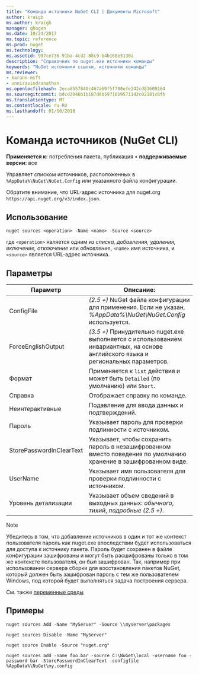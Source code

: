 ```yaml
---
title: "Команда источники NuGet CLI | Документы Microsoft"
author: kraigb
ms.author: kraigb
manager: ghogen
ms.date: 10/24/2017
ms.topic: reference
ms.prod: nuget
ms.technology: 
ms.assetid: 997ce736-91ba-4cd2-88c9-b4b168e3130a
description: "Справочник по nuget.exe источники команды"
keywords: "NuGet источники ссылки, источники команды"
ms.reviewer:
- karann-msft
- unniravindranathan
ms.openlocfilehash: 2eca8557840c467a60f5f708efe242cd83609164
ms.sourcegitcommit: bdcd2046b1b187d8b59716b9571142c02181c8fb
ms.translationtype: MT
ms.contentlocale: ru-RU
ms.lasthandoff: 01/10/2018
---
```

# <a name="sources-command-nuget-cli"></a>Команда источников (NuGet CLI)

**Применяется к:** потребления пакета, публикация &bullet; **поддерживаемые версии:** все

Управляет списком источников, расположенных в `%AppData%\NuGet\NuGet.Config` или указанного файла конфигурации.

Обратите внимание, что URL-адрес источника для nuget.org `https://api.nuget.org/v3/index.json`.

## <a name="usage"></a>Использование

```
nuget sources <operation> -Name <name> -Source <source>
```

где `<operation>` является одним из *списка, добавления, удаления, включение, отключение* или *обновление*, `<name>` имя источника, и `<source>` является URL-адрес источника.

## <a name="options"></a>Параметры

| Параметр | Описание: |
| --- | --- |
| ConfigFile | *(2.5 +)*  NuGet файла конфигурации для применения. Если не указан, *%AppData%\NuGet\NuGet.Config* используется. |
| ForceEnglishOutput | *(3.5 +)*  Принудительно nuget.exe выполняется с использованием инвариантных, на основе английского языка и региональных параметров. |
| Формат | Применяется к `list` действия и может быть `Detailed` (по умолчанию) или `Short`. |
| Справка | Отображает справку по команде. |
| Неинтерактивные | Подавление для ввода данных и подтверждений. |
| Пароль | Указывает пароль для проверки подлинности с источником. |
| StorePasswordInClearText | Указывает, чтобы сохранить пароль в незашифрованном вместо поведения по умолчанию хранение в зашифрованном виде. |
| UserName | Указывает имя пользователя для проверки подлинности с источником. |
| Уровень детализации | Указывает объем сведений в выходных данных: *обычного*, *тихий*, *подробные (2.5 +)*. |

> [!Note]
> Убедитесь в том, что добавление источников в один и тот же контекст пользователя пароль как nuget.exe впоследствии будет использоваться для доступа к источнику пакета. Пароль будет сохранен в файле конфигурации зашифрованы и могут быть расшифрованы только в том же контексте пользователя, он был зашифрован. Так, например при использовании сервера сборки для восстановления пакетов NuGet, который должен быть зашифрован пароль с тем же пользователем Windows, под которой будет выполняться задача построения сервера.

См. также [переменные среды](cli-ref-environment-variables.md)

## <a name="examples"></a>Примеры

```
nuget sources Add -Name "MyServer" -Source \\myserver\packages

nuget sources Disable -Name "MyServer"

nuget source Enable -Source "nuget.org"

nuget sources add -name foo.bar -source C:\NuGet\local -username foo -password bar -StorePasswordInClearText -configfile %AppData%\NuGet\my.config
```
